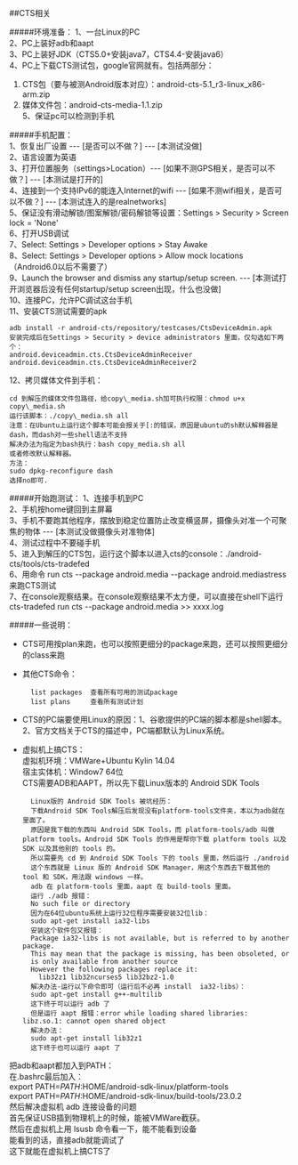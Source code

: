 ##CTS相关 

#####环境准备：
1、一台Linux的PC  
2、PC上装好adb和aapt  
3、PC上装好JDK（CTS5.0+安装java7，CTS4.4-安装java6）  
4、PC上下载CTS测试包，google官网就有。包括两部分：      
1) CTS包（要与被测Android版本对应）：android-cts-5.1\_r3-linux\_x86-arm.zip   
2) 媒体文件包：android-cts-media-1.1.zip  
5、保证pc可以检测到手机  

#####手机配置：  
1、恢复出厂设置  --- [是否可以不做？]                                              --- [本测试没做]  
2、语言设置为英语  
3、打开位置服务（settings>Location）--- [如果不测GPS相关，是否可以不做？]          --- [本测试是打开的]  
4、连接到一个支持IPv6的能连入Internet的wifi --- [如果不测wifi相关，是否可以不做？] --- [本测试连入的是realnetworks]  
5、保证没有滑动解锁/图案解锁/密码解锁等设置：Settings > Security > Screen lock = 'None'  
6、打开USB调试  
7、Select: Settings > Developer options > Stay Awake  
8、Select: Settings > Developer options > Allow mock locations （Android6.0以后不需要了）  
9、Launch the browser and dismiss any startup/setup screen.                        --- [本测试打开浏览器后没有任何startup/setup screen出现，什么也没做]  
10、连接PC，允许PC调试这台手机  
11、安装CTS测试需要的apk  
  
    adb install -r android-cts/repository/testcases/CtsDeviceAdmin.apk
	安装完成后在Settings > Security > device administrators 里面，仅勾选如下两个：
	android.deviceadmin.cts.CtsDeviceAdminReceiver
	android.deviceadmin.cts.CtsDeviceAdminReceiver2
12、拷贝媒体文件到手机：  

	cd 到解压的媒体文件包路径，给copy\_media.sh加可执行权限：chmod u+x copy\_media.sh  
	运行该脚本：./copy\_media.sh all  
	注意：在Ubuntu上运行这个脚本可能会报关于[:的错误，原因是ubuntu的sh默认解释器是dash，而dash对一些shell语法不支持  
	解决办法为指定为bash执行：bash copy_media.sh all  
	或者修改默认解释器。  
	方法：  
	sudo dpkg-reconfigure dash  
	选择no即可.  

#####开始跑测试：
1、连接手机到PC  
2、手机按home键回到主屏幕  
3、手机不要跑其他程序，摆放到稳定位置防止改变横竖屏，摄像头对准一个可聚焦的物体     --- [本测试没做摄像头对准物体]  
4、测试过程中不要碰手机  
5、进入到解压的CTS包，运行这个脚本以进入cts的console：./android-cts/tools/cts-tradefed  
6、用命令 run cts --package android.media --package android.mediastress 来跑CTS测试  
7、在console观察结果。在console观察结果不太方便，可以直接在shell下运行 cts-tradefed  run cts --package android.media >> xxxx.log  

#####一些说明：
* CTS可用按plan来跑，也可以按照更细分的package来跑，还可以按照更细分的class来跑  
* 其他CTS命令：
  
		list packages  查看所有可用的测试package  
		list plans     查看所有测试计划  
* CTS的PC端要使用Linux的原因：1、谷歌提供的PC端的脚本都是shell脚本。2、官方文档关于CTS的描述中，PC端都默认为Linux系统。
* 虚拟机上搞CTS：  
虚拟机环境：VMWare+Ubuntu Kylin 14.04  
宿主实体机：Window7 64位  
CTS需要ADB和AAPT，所以先下载Linux版本的 Android SDK Tools  

		Linux版的 Android SDK Tools 被坑经历：  
		下载Android SDK Tools解压后发现没有platform-tools文件夹，本以为adb就在里面了。
		原因是我下载的东西叫 Android SDK Tools，而 platform-tools/adb 叫做 platform tools。Android SDK Tools 的作用是帮你下载 platform tools 以及 SDK 以及其他别的 tools 的。
		所以需要先 cd 到 Android SDK Tools 下的 tools 里面，然后运行 ./android
		这个东西就是 Linux 版的 Android SDK Manager，用这个东西去下载其他的 tool 和 SDK，用法跟 windows 一样。  
		adb 在 platform-tools 里面，aapt 在 build-tools 里面。  
		运行 ./adb 报错：  
		No such file or directory  
		因为在64位ubuntu系统上运行32位程序需要安装32位lib：  
		sudo apt-get install ia32-libs  
		安装这个软件包又报错：  
		Package ia32-libs is not available, but is referred to by another package.
		This may mean that the package is missing, has been obsoleted, or
		is only available from another source
		However the following packages replace it:
		  lib32z1 lib32ncurses5 lib32bz2-1.0  
		解决办法-运行以下命令即可（运行后不必再 install  ia32-libs）：  
		sudo apt-get install g++-multilib  
		这下终于可以运行 adb 了  
		但是运行 aapt 报错：error while loading shared libraries: libz.so.1: cannot open shared object  
		解决办法：
		sudo apt-get install lib32z1  
		这下终于也可以运行 aapt 了  
把adb和aapt都加入到PATH：  
在.bashrc最后加入：  
export PATH=$PATH:$HOME/android-sdk-linux/platform-tools  
export PATH=$PATH:$HOME/android-sdk-linux/build-tools/23.0.2  
然后解决虚拟机 adb 连接设备的问题  
首先保证USB插到物理机上的时候，能被VMWare截获。  
然后在虚拟机上用 lsusb 命令看一下，能不能看到设备  
能看到的话，直接adb就能调试了  
这下就能在虚拟机上搞CTS了 